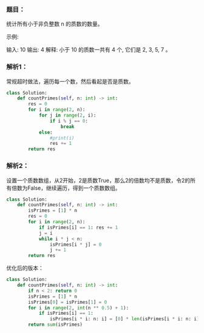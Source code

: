 ### 题目：
统计所有小于非负整数 n 的质数的数量。

示例:

输入: 10
输出: 4
解释: 小于 10 的质数一共有 4 个, 它们是 2, 3, 5, 7 。

### 解析1：
常规超时做法，遍历每一个数，然后看起是否是质数。

```python
class Solution:
    def countPrimes(self, n: int) -> int:
        res = 0
        for i in range(2, n):
            for j in range(2, i):
                if i % j == 0:
                    break
            else:
                #print(i)
                res += 1
        return res
```

### 解析2：
设置一个质数数组，从2开始，2是质数True，那么2的倍数均不是质数，令2的所有倍数为False，继续遍历，得到一个质数数组。
```python
class Solution:
    def countPrimes(self, n: int) -> int:
        isPrimes = [1] * n
        res = 0
        for i in range(2, n):
            if isPrimes[i] == 1: res += 1
            j = i
            while i * j < n:
                isPrimes[i * j] = 0
                j += 1
        return res
```

优化后的版本：
```python
class Solution:
    def countPrimes(self, n: int) -> int:
        if n < 2: return 0
        isPrimes = [1] * n
        isPrimes[0] = isPrimes[1] = 0
        for i in range(2, int(n ** 0.5) + 1):
            if isPrimes[i] == 1:
                isPrimes[i * i: n: i] = [0] * len(isPrimes[i * i: n: i])
        return sum(isPrimes)
```